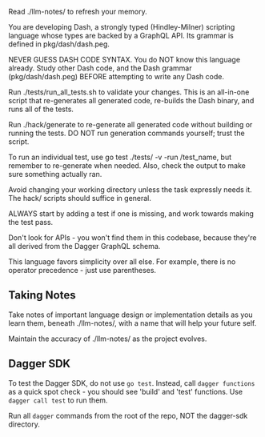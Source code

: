 Read ./llm-notes/ to refresh your memory.

You are developing Dash, a strongly typed (Hindley-Milner) scripting language whose types are backed by a GraphQL API. Its grammar is defined in pkg/dash/dash.peg.

NEVER GUESS DASH CODE SYNTAX. You do NOT know this language already. Study other Dash code, and the Dash grammar (pkg/dash/dash.peg) BEFORE attempting to write any Dash code.

Run ./tests/run_all_tests.sh to validate your changes. This is an all-in-one script that re-generates all generated code, re-builds the Dash binary, and runs all of the tests.

Run ./hack/generate to re-generate all generated code without building or running the tests. DO NOT run generation commands yourself; trust the script.

To run an individual test, use go test ./tests/ -v -run /test_name, but remember to re-generate when needed. Also, check the output to make sure something actually ran.

Avoid changing your working directory unless the task expressly needs it. The hack/ scripts should suffice in general.

ALWAYS start by adding a test if one is missing, and work towards making the test pass.

Don't look for APIs - you won't find them in this codebase, because they're all derived from the Dagger GraphQL schema.

This language favors simplicity over all else. For example, there is no operator precedence - just use parentheses.

## Taking Notes

Take notes of important language design or implementation details as you learn them, beneath ./llm-notes/, with a name that will help your future self.

Maintain the accuracy of ./llm-notes/ as the project evolves.

## Dagger SDK

To test the Dagger SDK, do not use `go test`. Instead, call `dagger functions` as a quick spot check - you should see 'build' and 'test' functions. Use `dagger call test` to run them.

Run all `dagger` commands from the root of the repo, NOT the dagger-sdk directory.
